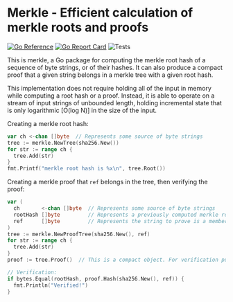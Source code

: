 # Merkle - Efficient calculation of merkle roots and proofs

[![Go Reference](https://pkg.go.dev/badge/github.com/bobg/merkle.svg)](https://pkg.go.dev/github.com/bobg/merkle)
[![Go Report Card](https://goreportcard.com/badge/github.com/bobg/merkle)](https://goreportcard.com/report/github.com/bobg/merkle)
![Tests](https://github.com/bobg/merkle/actions/workflows/go.yml/badge.svg)

This is merkle,
a Go package for computing the merkle root hash of a sequence of byte strings,
or of their hashes.
It can also produce a compact proof that a given string belongs in a merkle tree with a given root hash.

This implementation does not require holding all of the input in memory while computing a root hash or a proof.
Instead, it is able to operate on a stream of input strings of unbounded length,
holding incremental state that is only logarithmic [O(log N)] in the size of the input.

Creating a merkle root hash:

```go
var ch <-chan []byte  // Represents some source of byte strings
tree := merkle.NewTree(sha256.New())
for str := range ch {
  tree.Add(str)
}
fmt.Printf("merkle root hash is %x\n", tree.Root())
```

Creating a merkle proof that `ref` belongs in the tree,
then verifying the proof:

```go
var (
  ch       <-chan []byte  // Represents some source of byte strings
  rootHash []byte         // Represents a previously computed merkle root hash (held by someone wishing to verify that ref is in the tree)
  ref      []byte         // Represents the string to prove is a member of the tree with the given root hash
)
tree := merkle.NewProofTree(sha256.New(), ref)
for str := range ch {
  tree.Add(str)
}
proof := tree.Proof()  // This is a compact object. For verification purposes, tree can now be discarded.

// Verification:
if bytes.Equal(rootHash, proof.Hash(sha256.New(), ref)) {
  fmt.Println("Verified!")
}
```
